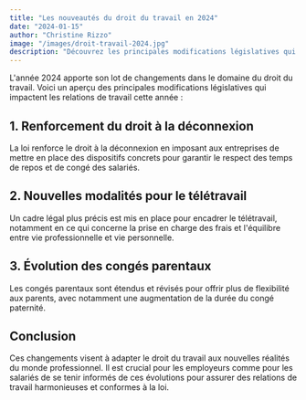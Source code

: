```yaml
---
title: "Les nouveautés du droit du travail en 2024"
date: "2024-01-15"
author: "Christine Rizzo"
image: "/images/droit-travail-2024.jpg"
description: "Découvrez les principales modifications législatives qui impactent les relations de travail cette année..."
---
```


L'année 2024 apporte son lot de changements dans le domaine du droit du travail. Voici un aperçu des principales modifications législatives qui impactent les relations de travail cette année :

## 1. Renforcement du droit à la déconnexion

La loi renforce le droit à la déconnexion en imposant aux entreprises de mettre en place des dispositifs concrets pour garantir le respect des temps de repos et de congé des salariés.

## 2. Nouvelles modalités pour le télétravail

Un cadre légal plus précis est mis en place pour encadrer le télétravail, notamment en ce qui concerne la prise en charge des frais et l'équilibre entre vie professionnelle et vie personnelle.

## 3. Évolution des congés parentaux

Les congés parentaux sont étendus et révisés pour offrir plus de flexibilité aux parents, avec notamment une augmentation de la durée du congé paternité.

## Conclusion

Ces changements visent à adapter le droit du travail aux nouvelles réalités du monde professionnel. Il est crucial pour les employeurs comme pour les salariés de se tenir informés de ces évolutions pour assurer des relations de travail harmonieuses et conformes à la loi.